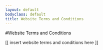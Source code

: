 ```yaml
---
layout: default
bodyclass: default
title: Website Terms and Conditions
---
```


#Website Terms and Conditions

[[ insert website terms and conditions here ]]
